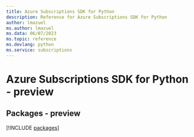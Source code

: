 ```yaml
---
title: Azure Subscriptions SDK for Python
description: Reference for Azure Subscriptions SDK for Python
author: lmazuel
ms.author: lmazuel
ms.data: 06/07/2023
ms.topic: reference
ms.devlang: python
ms.service: subscriptions
---
```

# Azure Subscriptions SDK for Python - preview
## Packages - preview
[!INCLUDE [packages](subscriptions-index.md)]